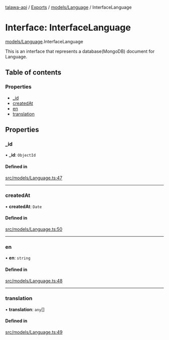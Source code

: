 [talawa-api](../README.md) / [Exports](../modules.md) / [models/Language](../modules/models_Language.md) / InterfaceLanguage

# Interface: InterfaceLanguage

[models/Language](../modules/models_Language.md).InterfaceLanguage

This is an interface that represents a database(MongoDB) document for Language.

## Table of contents

### Properties

- [\_id](models_Language.InterfaceLanguage.md#_id)
- [createdAt](models_Language.InterfaceLanguage.md#createdat)
- [en](models_Language.InterfaceLanguage.md#en)
- [translation](models_Language.InterfaceLanguage.md#translation)

## Properties

### \_id

• **\_id**: `ObjectId`

#### Defined in

[src/models/Language.ts:47](https://github.com/Nitya-Pasrija/talawa-api/blob/d3a6af9/src/models/Language.ts#L47)

___

### createdAt

• **createdAt**: `Date`

#### Defined in

[src/models/Language.ts:50](https://github.com/Nitya-Pasrija/talawa-api/blob/d3a6af9/src/models/Language.ts#L50)

___

### en

• **en**: `string`

#### Defined in

[src/models/Language.ts:48](https://github.com/Nitya-Pasrija/talawa-api/blob/d3a6af9/src/models/Language.ts#L48)

___

### translation

• **translation**: `any`[]

#### Defined in

[src/models/Language.ts:49](https://github.com/Nitya-Pasrija/talawa-api/blob/d3a6af9/src/models/Language.ts#L49)
